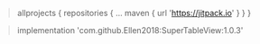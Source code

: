 > allprojects {
> 		repositories {
> 			...
> 			maven { url 'https://jitpack.io' }
> 		}
> 	}
>
>
>


> implementation 'com.github.Ellen2018:SuperTableView:1.0.3'
